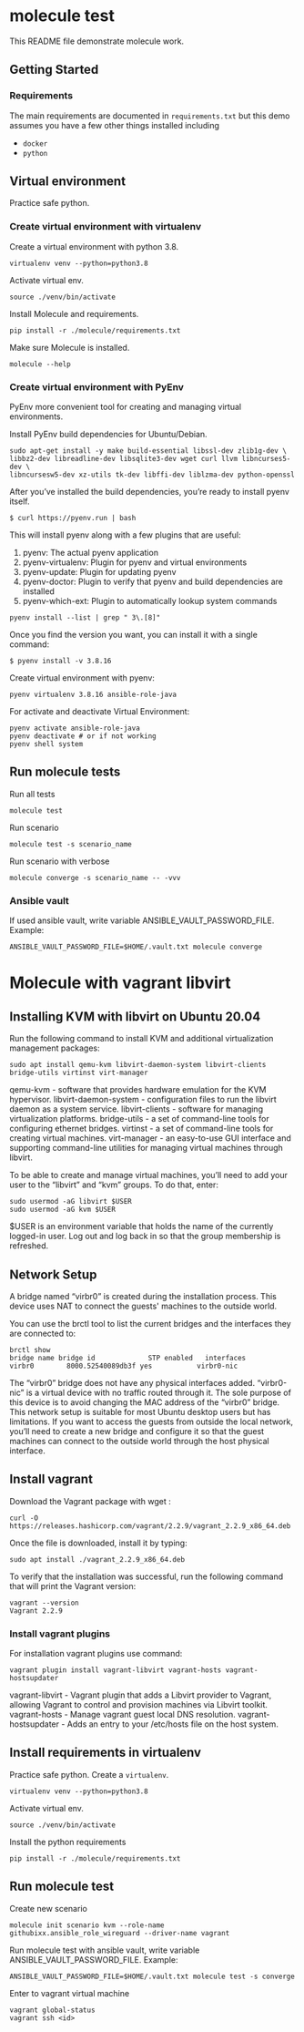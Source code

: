 # molecule test

This README file demonstrate molecule work.

## Getting Started

### Requirements
The main requirements are documented in `requirements.txt` but this demo assumes you have a few other things installed including
- `docker`
- `python`

## Virtual environment
Practice safe python. 

### Create virtual environment with virtualenv
Create a virtual environment with python 3.8. 
```
virtualenv venv --python=python3.8
```

Activate virtual env.
```
source ./venv/bin/activate
```

Install Molecule and requirements.
```
pip install -r ./molecule/requirements.txt
```

Make sure Molecule is installed.
```
molecule --help
```

### Create virtual environment with PyEnv 
PyEnv more convenient tool for creating and managing virtual environments.

Install PyEnv build dependencies for Ubuntu/Debian.
```
sudo apt-get install -y make build-essential libssl-dev zlib1g-dev \
libbz2-dev libreadline-dev libsqlite3-dev wget curl llvm libncurses5-dev \
libncursesw5-dev xz-utils tk-dev libffi-dev liblzma-dev python-openssl
```

After you’ve installed the build dependencies, you’re ready to install pyenv itself.

```
$ curl https://pyenv.run | bash

```
This will install pyenv along with a few plugins that are useful:

1. pyenv: The actual pyenv application
2. pyenv-virtualenv: Plugin for pyenv and virtual environments
3. pyenv-update: Plugin for updating pyenv
4. pyenv-doctor: Plugin to verify that pyenv and build dependencies are installed
5. pyenv-which-ext: Plugin to automatically lookup system commands

```
pyenv install --list | grep " 3\.[8]"
```

Once you find the version you want, you can install it with a single command:
```
$ pyenv install -v 3.8.16
```

Create virtual environment with pyenv:
```
pyenv virtualenv 3.8.16 ansible-role-java
```

For activate and deactivate Virtual Environment:
```
pyenv activate ansible-role-java
pyenv deactivate # or if not working
pyenv shell system
```

## Run molecule tests

Run all tests
```
molecule test
```

Run scenario
```
molecule test -s scenario_name
```

Run scenario with verbose
```
molecule converge -s scenario_name -- -vvv
```

### Ansible vault
If used ansible vault, write variable ANSIBLE_VAULT_PASSWORD_FILE. Example:
```
ANSIBLE_VAULT_PASSWORD_FILE=$HOME/.vault.txt molecule converge
```

# Molecule with vagrant libvirt
## Installing KVM  with libvirt on Ubuntu 20.04
Run the following command to install KVM and additional virtualization management packages:

```
sudo apt install qemu-kvm libvirt-daemon-system libvirt-clients bridge-utils virtinst virt-manager
```
qemu-kvm - software that provides hardware emulation for the KVM hypervisor.
libvirt-daemon-system - configuration files to run the libvirt daemon as a system service.
libvirt-clients - software for managing virtualization platforms.
bridge-utils - a set of command-line tools for configuring ethernet bridges.
virtinst - a set of command-line tools for creating virtual machines.
virt-manager - an easy-to-use GUI interface and supporting command-line utilities for managing virtual machines through libvirt.

To be able to create and manage virtual machines, you’ll need to add your user to the “libvirt” and “kvm” groups. To do that, enter:

```
sudo usermod -aG libvirt $USER
sudo usermod -aG kvm $USER
```

$USER is an environment variable that holds the name of the currently logged-in user.
Log out and log back in so that the group membership is refreshed.

## Network Setup
A bridge named “virbr0” is created during the installation process. This device uses NAT to connect the guests' machines to the outside world.

You can use the brctl tool to list the current bridges and the interfaces they are connected to:

```
brctl show
bridge name	bridge id		      STP enabled	interfaces
virbr0		  8000.52540089db3f	yes		      virbr0-nic
```
The “virbr0” bridge does not have any physical interfaces added. “virbr0-nic” is a virtual device with no traffic routed through it. The sole purpose of this device is to avoid changing the MAC address of the “virbr0” bridge.
This network setup is suitable for most Ubuntu desktop users but has limitations. If you want to access the guests from outside the local network, you’ll need to create a new bridge and configure it so that the guest machines can connect to the outside world through the host physical interface.


## Install vagrant

Download the Vagrant package with wget :

```
curl -O https://releases.hashicorp.com/vagrant/2.2.9/vagrant_2.2.9_x86_64.deb
```
Once the file is downloaded, install it by typing:

```
sudo apt install ./vagrant_2.2.9_x86_64.deb
```

To verify that the installation was successful, run the following command that will print the Vagrant version:

```
vagrant --version
Vagrant 2.2.9
```

### Install vagrant plugins

For installation vagrant plugins use command:
```
vagrant plugin install vagrant-libvirt vagrant-hosts vagrant-hostsupdater
```

vagrant-libvirt - Vagrant plugin that adds a Libvirt provider to Vagrant, allowing Vagrant to control and provision machines via Libvirt toolkit.
vagrant-hosts - Manage vagrant guest local DNS resolution. 
vagrant-hostsupdater - Adds an entry to your /etc/hosts file on the host system.

## Install requirements in virtualenv

Practice safe python. Create a `virtualenv`.
```
virtualenv venv --python=python3.8
```

Activate virtual env.
```
source ./venv/bin/activate
```

Install the python requirements
```
pip install -r ./molecule/requirements.txt
```

## Run molecule test

Create new scenario
```
molecule init scenario kvm --role-name githubixx.ansible_role_wireguard --driver-name vagrant
```

Run molecule test with ansible vault, write variable ANSIBLE_VAULT_PASSWORD_FILE. Example:
```
ANSIBLE_VAULT_PASSWORD_FILE=$HOME/.vault.txt molecule test -s converge
```

Enter to vagrant virtual machine

```
vagrant global-status
vagrant ssh <id>
```
